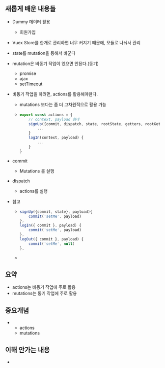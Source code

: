 ## 새롭게 배운 내용들

* Dummy 데이터 활용

  * 회원가입

* Vuex Store를 한개로 관리하면 너무 커지기 때문에, 모듈로 나눠서 관리

* state를 mutation을 통해서 바꾼다

* mutation은 비동기 작업이 있으면 안된다.(동기)

  * promise
  * ajax
  * setTimeout

* 비동기 작업을 하려면, actions를 활용해야한다.

  * mutations 보다는 좀 더 고차원적으로 활용 가능

  * ```javascript
    export const actions = {
        // context, payload 형태
        signUp({commit, dispatch, state, rootState, getters, rootGetters}, payload){
            ...
        }
        logIn(context, payload) {
            ...
        }
    }
    ```

* commit

  * Mutations 를 실행

* dispatch

  * actions를 실행

* 참고

  * ```javascript
    signUp({commit, state}, payload){
        commit('setMe', payload)
    },
    logIn({ commit }, payload) {
        commit('setMe', payload)
    },
    logOut({ commit }, payload) {
        commit('setMe', null)
    },
    ```

  * 

## 요약

* actions는 비동기 작업에 주로 활용
* mutations는 동기 작업에 주로 활용

## 중요개념

* * actions
  * mutations

## 이해 안가는 내용

* 
